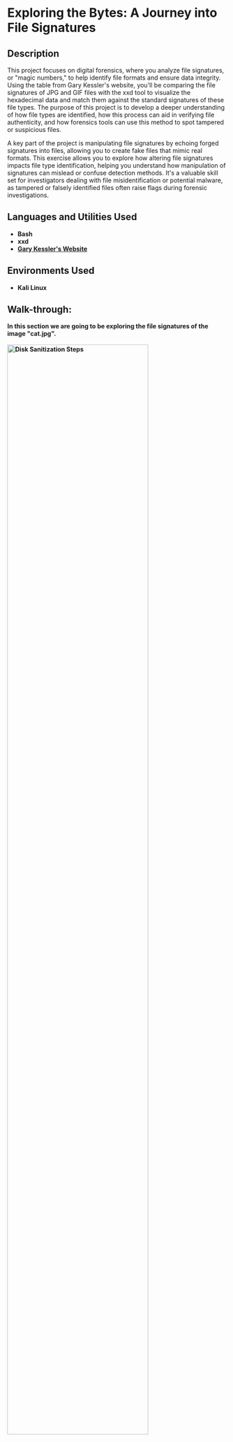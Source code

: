 <h1>Exploring the Bytes: A Journey into File Signatures</h1>


<h2>Description</h2>
This project focuses on digital forensics, where you analyze file signatures, or "magic numbers," to help identify file formats and ensure data integrity. Using the table from Gary Kessler's website, you'll be comparing the file signatures of JPG and GIF files with the xxd tool to visualize the hexadecimal data and match them against the standard signatures of these file types. The purpose of this project is to develop a deeper understanding of how file types are identified, how this process can aid in verifying file authenticity, and how forensics tools can use this method to spot tampered or suspicious files.

A key part of the project is manipulating file signatures by echoing forged signatures into files, allowing you to create fake files that mimic real formats. This exercise allows you to explore how altering file signatures impacts file type identification, helping you understand how manipulation of signatures can mislead or confuse detection methods. It's a valuable skill set for investigators dealing with file misidentification or potential malware, as tampered or falsely identified files often raise flags during forensic investigations.
<br />


<h2>Languages and Utilities Used</h2>

- <b>Bash</b> 
- <b>xxd</b>
- <b>[Gary Kessler's Website](https://www.garykessler.net/library/file_sigs.html)</b>

<h2>Environments Used </h2>

- <b>Kali Linux</b>

<h2>Walk-through:</h2>

<p align="left">
<b> In this section we are going to be exploring the file signatures of the image "cat.jpg".<b/>
<br>
<br>
  <img src="https://i.imgur.com/AjYToXE.jpeg" height="80%" width="80%" alt="Disk Sanitization Steps"/>
<br />
<br />

<b> The following is a screenshot from Gary Kessler's Website, and it shows the header (FF D8) and trailer (FF D9) of a JPG file.<b/> 
<br>
<br>
  <img src="https://i.imgur.com/GwUqRs3.png" height="80%" width="80%" alt="Disk Sanitization Steps"/>
<br />
<br />

<b> In Linux, we can confirm the file type of "cat.jpg" by using the (file) command.<b/> 
<br>
<br>
  <img src="https://i.imgur.com/xAVIR0v.png" height="80%" width="80%" alt="Disk Sanitization Steps"/>
<br />
<br />

<b> By running the command (xxd cat.jpg | head) we can see the first 10 lines of the files hexa dump, and if we compare the first 2 bytes, we can see the signatures match with the header in the magic numbers table.<b/> 
<br>
<br>
  <img src="https://i.imgur.com/5cRCwVV.png" height="80%" width="80%" alt="Disk Sanitization Steps"/>
<br />
<br />

<b> By running the command (xxd cat.jpg | tail -n 5) we can see the last 5 lines of the files hexa dump, and if we compare the last 2 bytes, we can see the signatures match with the trailer in the magic numbers table.<b/> 
<br>
<br>
  <img src="https://i.imgur.com/J6BMfam.png" height="80%" width="80%" alt="Disk Sanitization Steps"/>
<br />
<br />

<b> In this section we are going to be exploring the file signatures of the gif "simpsons.gif".<b/>
<br>
<br>
  <img src="https://i.imgur.com/DwjbC6Q.gif" height="80%" width="80%" alt="Disk Sanitization Steps"/>
<br />
<br />

<b> The following is a screenshot from Gary Kessler's Website, and it shows the header (47 49 46 38 37 61) and trailer (00 3B) of a GIF file.<b/> 
<br>
<br>
  <img src="https://i.imgur.com/CXMKh6z.png" height="80%" width="80%" alt="Disk Sanitization Steps"/>
<br />
<br />

<b> By running the command (xxd simpsons.gif | head) we can see the first 10 lines of the files hexa dump, and if we compare the first 2 bytes, we can see the signatures match with the header in the magic numbers table.<b/> 
<br>
<br>
  <img src="https://i.imgur.com/51yVWbB.png" height="80%" width="80%" alt="Disk Sanitization Steps"/>
<br />
<br />

<b> By running the command (xxd simpsons.gif | tail -n 5) we can see the last 5 lines of the files hexa dump, and if we compare the last 2 bytes, we can see the signatures match with the trailer in the magic numbers table.<b/> 
<br>
<br>
  <img src="https://i.imgur.com/f8iuMb0.png" height="80%" width="80%" alt="Disk Sanitization Steps"/>
<br />
<br />
